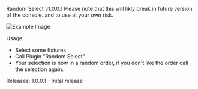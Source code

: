 Random Select v1.0.0.1
Please note that this will likly break in future version of the console. and to use at your own risk.

![Example Image](https://github.com/hossimo/GMA3Plugins/blob/master/Images/RandomSelect.gif)

Usage:
* Select some fixtures
* Call Plugin "Random Select"
* Your selection is now in a random order, if you don't like the order call the selection again.

Releases:
1.0.0.1 - Inital release